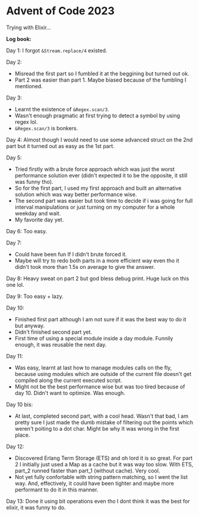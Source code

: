 # Advent of Code 2023

Trying with Elixir...

**Log book:**
<br>

Day 1: I forgot `&Stream.replace/4` existed.

Day 2:
- Misread the first part so I fumbled it at the beggining but turned out ok.
- Part 2 was easier than part 1. Maybe biased because of the fumbling I mentioned.

Day 3:
- Learnt the existence of `&Regex.scan/3`.
- Wasn't enough pragmatic at first trying to detect a symbol by using regex lol.
- `&Regex.scan/3` is bonkers.

Day 4: Almost though I would need to use some advanced struct on the 2nd part but it turned out
as easy as the 1st part.

Day 5:
- Tried firstly with a brute force approach which was just the worst performance solution ever
(didn't expected it to be the opposite, it still was funny tho).
- So for the first part, I used my first approach and built an alternative  solution which
was way better performance wise.
- The second part was easier but took time to decide if i was going for full interval manipulations
or just turning on my computer for a whole weekday and wait.
- My favorite day yet.

Day 6: Too easy.

Day 7:
- Could have been fun If I didn't brute forced it.
- Maybe will try to redo both parts in a more efficient way even tho it didn't took more than 1.5s on average
to give the answer.

Day 8: Heavy sweat on part 2 but god bless debug print. Huge luck on this one lol.

Day 9: Too easy + lazy.

Day 10:
- Finished first part although I am not sure if it was the best way to do it but anyway.
- Didn't finished second part yet.
- First time of using a special module inside a day module. Funnily enough, it was reusable the next day.

Day 11:
- Was easy, learnt at last how to manage modules calls on the fly, because using modules which are outside
of the current file doesn't get compiled along the current executed script.
- Might not be the best performance wise but was too tired because of day 10. Didn't want to optimize. Was enough.

Day 10 bis:
- At last, completed second part, with a cool head. Wasn't that bad, I am pretty sure I just made the dumb mistake
of filtering out the points which weren't poiting to a dot char. Might be why It was wrong in the first place.

Day 12:
- Discovered Erlang Term Storage (ETS) and oh lord it is so great. For part 2 I initially just used a Map as a cache
but it was way too slow. With ETS, part_2 runned faster than part_1 (without cache). Very cool.
- Not yet fully confortable with string pattern matching, so I went the list way. And, effectively, it could have been tighter and maybe more performant to do it in this manner.

Day 13: Done it using bit operations even tho I dont think it was the best for elixir, it was funny to do.

